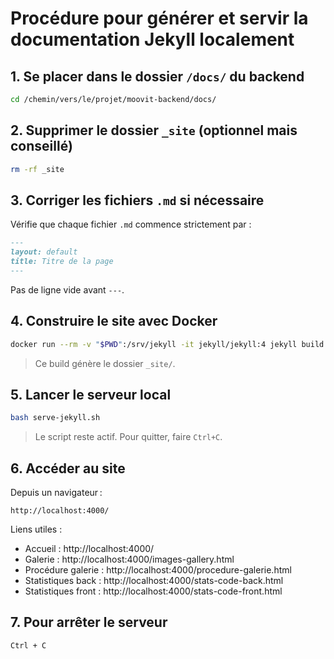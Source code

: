 # Procédure pour générer et servir la documentation Jekyll localement

## 1. Se placer dans le dossier `/docs/` du backend

```bash
cd /chemin/vers/le/projet/moovit-backend/docs/
```

## 2. Supprimer le dossier `_site` (optionnel mais conseillé)

```bash
rm -rf _site
```

## 3. Corriger les fichiers `.md` si nécessaire

Vérifie que chaque fichier `.md` commence strictement par :

```markdown
---
layout: default
title: Titre de la page
---
```

Pas de ligne vide avant `---`.

## 4. Construire le site avec Docker

```bash
docker run --rm -v "$PWD":/srv/jekyll -it jekyll/jekyll:4 jekyll build
```

> Ce build génère le dossier `_site/`.

## 5. Lancer le serveur local

```bash
bash serve-jekyll.sh
```

> Le script reste actif. Pour quitter, faire `Ctrl+C`.

## 6. Accéder au site

Depuis un navigateur :

```
http://localhost:4000/
```

Liens utiles :

- Accueil : http://localhost:4000/
- Galerie : http://localhost:4000/images-gallery.html
- Procédure galerie : http://localhost:4000/procedure-galerie.html
- Statistiques back : http://localhost:4000/stats-code-back.html
- Statistiques front : http://localhost:4000/stats-code-front.html

## 7. Pour arrêter le serveur

```bash
Ctrl + C
```
